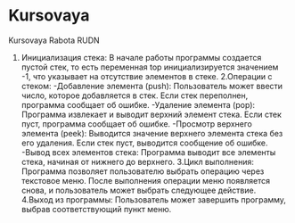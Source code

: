 # Kursovaya
Kursovaya Rabota RUDN
1. Инициализация стека: В начале работы программы создается пустой стек, то есть переменная top инициализируется значением -1, что указывает на отсутствие элементов в стеке.
2.Операции с стеком:
-Добавление элемента (push): Пользователь может ввести число, которое добавляется в стек. Если стек переполнен, программа сообщает об ошибке.
-Удаление элемента (pop): Программа извлекает и выводит верхний элемент стека. Если стек пуст, программа сообщает об ошибке.
-Просмотр верхнего элемента (peek): Выводится значение верхнего элемента стека без его удаления. Если стек пуст, выводится сообщение об ошибке.
-Вывод всех элементов стека: Программа выводит все элементы стека, начиная от нижнего до верхнего.
3.Цикл выполнения: Программа позволяет пользователю выбрать операцию через текстовое меню. После выполнения операции меню появляется снова, и пользователь может выбрать следующее действие.
4.Выход из программы: Пользователь может завершить программу, выбрав соответствующий пункт меню.
